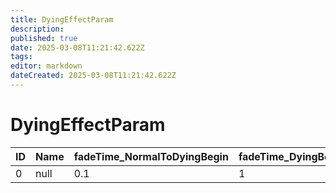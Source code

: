 ```yaml
---
title: DyingEffectParam
description: 
published: true
date: 2025-03-08T11:21:42.622Z
tags: 
editor: markdown
dateCreated: 2025-03-08T11:21:42.622Z
---
```


# DyingEffectParam
|ID|Name|fadeTime_NormalToDyingBegin|fadeTime_DyingBeginToDyingLoop|fadeTime_DyingLoopToNormal|fadeTime_DyingLoopToWaitBegin|fadeTime_WaitToNormal|pad2                                                                            |
|-|----|---|-|-|---|---|--------------------------------------------------------------------------------|
|0|null|0.1|1|1|0.1|0.3|[0&#124;0&#124;0&#124;0&#124;0&#124;0&#124;0&#124;0&#124;0&#124;0&#124;0&#124;0]|
